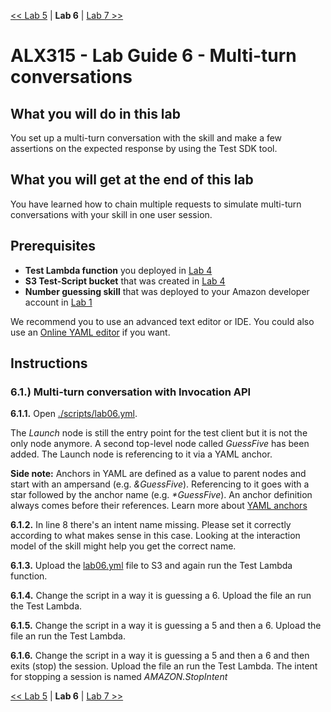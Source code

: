 [<< Lab 5](lab05.md) | **Lab 6** | [Lab 7 >>](lab07.md)

# ALX315 - Lab Guide 6 - Multi-turn conversations

## **What you will do in this lab**
You set up a multi-turn conversation with the skill and make a few assertions on the expected response by using the Test SDK tool. 

## **What you will get at the end of this lab**
You have learned how to chain multiple requests to simulate multi-turn conversations with your skill in one user session.

## **Prerequisites**
- **Test Lambda function** you deployed in [Lab 4](lab04.md)
- **S3 Test-Script bucket** that was created in [Lab 4](lab04.md)
- **Number guessing skill** that was deployed to your Amazon developer account in [Lab 1](lab01.md)

We recommend you to use an advanced text editor or IDE. You could also use an [Online YAML editor](https://codebeautify.org/yaml-validator) if you want.

## **Instructions**

### **6.1.) Multi-turn conversation with Invocation API** 

**6.1.1.** Open [./scripts/lab06.yml](../scripts/lab06.yml).

The _Launch_ node is still the entry point for the test client but it is not the only node anymore. A second top-level node called _GuessFive_ has been added. The Launch node is referencing to it via a YAML anchor.

__Side note:__ Anchors in YAML are defined as a value to parent nodes and start with an ampersand (e.g. _&GuessFive_). Referencing to it goes with a star followed by the anchor name (e.g. _*GuessFive_). An anchor definition always comes before their references. Learn more about [YAML anchors](http://blog.daemonl.com/2016/02/yaml.html)  

**6.1.2.** In line 8 there's an intent name missing. Please set it correctly according to what makes sense in this case. Looking at the interaction model of the skill might help you get the correct name.

**6.1.3.** Upload the [lab06.yml](../scripts/lab06.yml) file to S3 and again run the Test Lambda function. 

**6.1.4.** Change the script in a way it is guessing a 6. Upload the file an run the Test Lambda.

**6.1.5.** Change the script in a way it is guessing a 5 and then a 6. Upload the file an run the Test Lambda.

**6.1.6.** Change the script in a way it is guessing a 5 and then a 6 and then exits (stop) the session. Upload the file an run the Test Lambda. The intent for stopping a session is named _AMAZON.StopIntent_

[<< Lab 5](lab05.md) | **Lab 6** | [Lab 7 >>](lab07.md)